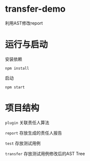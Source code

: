# transfer-demo
利用AST修改report

# 运行与启动
安装依赖
```
npm install
```

启动
```
npm start
```

# 项目结构
`plugin`  关联责任人算法

`report` 存放生成的责任人报告

`test` 存放测试用例

`transfer` 存放测试用例修改后的AST Tree
